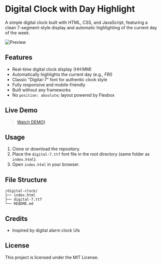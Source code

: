 # Digital Clock with Day Highlight

A simple digital clock built with HTML, CSS, and JavaScript, featuring a clean 7-segment-style display and automatic highlighting of the current day of the week.

![Preview](preview.png)

## Features

* Real-time digital clock display (HH\:MM)
* Automatically highlights the current day (e.g., FRI)
* Classic "Digital-7" font for authentic clock style
* Fully responsive and mobile-friendly
* Built without any frameworks
* No `position: absolute`; layout powered by Flexbox

## Live Demo

> [Watch DEMO)](https://dreamerview.github.io/digital-clock/)

## Usage

1. Clone or download the repository.
2. Place the `digital-7.ttf` font file in the root directory (same folder as `index.html`).
3. Open `index.html` in your browser.

## File Structure

```
/digital-clock/
├── index.html
├── digital-7.ttf
└── README.md
```

## Credits

* Inspired by digital alarm clock UIs

## License

This project is licensed under the MIT License.
